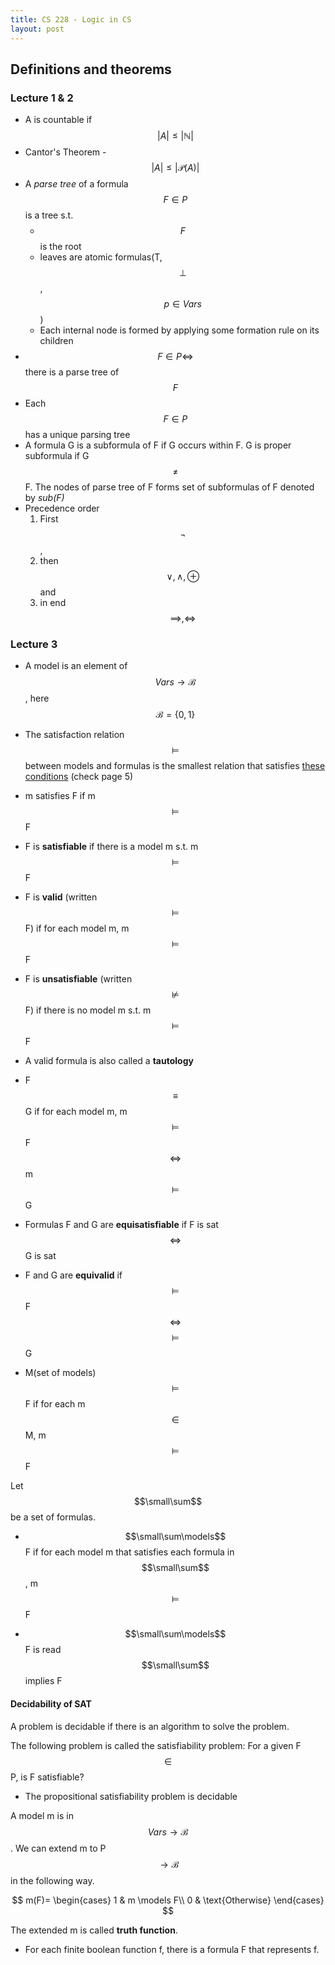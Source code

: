 ```yaml
---
title: CS 228 - Logic in CS
layout: post
---
```


## Definitions and theorems

### Lecture 1 & 2

- A is countable if $$\vert A \vert \leq \vert\mathbb{N}\vert$$
- Cantor's Theorem - $$\vert A\vert \leq \vert\mathcal{P}(A)\vert$$
- A _parse tree_ of a formula $$F \in P$$ is a tree s.t.
  - $$F$$ is the root
  - leaves are atomic formulas(T, $$\perp$$, $$p \in Vars$$)
  - Each internal node is formed by applying some formation rule on its children
- $$F \in P \iff$$ there is a parse tree of $$F$$
- Each $$F \in P$$ has a unique parsing tree
- A formula G is a subformula of F if G occurs within F. G is proper subformula if G $$\neq$$ F. The nodes of parse tree of F forms set of subformulas of F denoted by _sub(F)_
- Precedence order
  1.  First $$\neg$$,
  2.  then $$\vee, \wedge, \oplus$$ and
  3.  in end $$\implies, \iff$$

### Lecture 3

- A model is an element of $$Vars \rightarrow \mathcal{B}$$, here $$\mathcal{B} = \{0,1\}$$
- The satisfaction relation $$\models$$ between models and formulas is the smallest relation that satisfies [these conditions](https://www.cse.iitb.ac.in/~akg/courses/2021-logic/lec-03-truth-table.pdf) (check page 5)
- m satisfies F if m $$\models$$ F
- F is **satisfiable** if there is a model m s.t. m $$\models$$ F
- F is **valid** (written $$\models$$ F) if for each model m, m $$\models$$ F
- F is **unsatisfiable** (written $$\not\models$$ F) if there is no model m s.t. m $$\models$$ F
- A valid formula is also called a **tautology**

- F $$\equiv$$ G if for each model m, m $$\models$$ F $$\iff$$ m $$\models$$ G
- Formulas F and G are **equisatisfiable** if F is sat $$\iff$$ G is sat
- F and G are **equivalid** if $$\models$$ F $$\iff$$ $$\models$$ G

- M(set of models) $$\models$$ F if for each m $$\in$$ M, m $$\models$$ F

Let $$\small\sum$$ be a set of formulas.

- $$\small\sum\models$$ F if for each model m that satisfies each formula in $$\small\sum$$, m $$\models$$ F

- $$\small\sum\models$$ F is read $$\small\sum$$ implies F

#### Decidability of SAT

A problem is decidable if there is an algorithm to solve the problem.

The following problem is called the satisfiability problem: For a given F $$\in$$ P, is F satisfiable?

- The propositional satisfiability problem is decidable

A model m is in $$Vars \rightarrow \mathcal{B}$$. We can extend m to P $$\rightarrow \mathcal{B}$$ in the following way.

$$
m(F)=
\begin{cases}
1 & m \models F\\
0 & \text{Otherwise}
\end{cases}
$$

The extended m is called **truth function**.

- For each finite boolean function f, there is a formula F that represents f.
